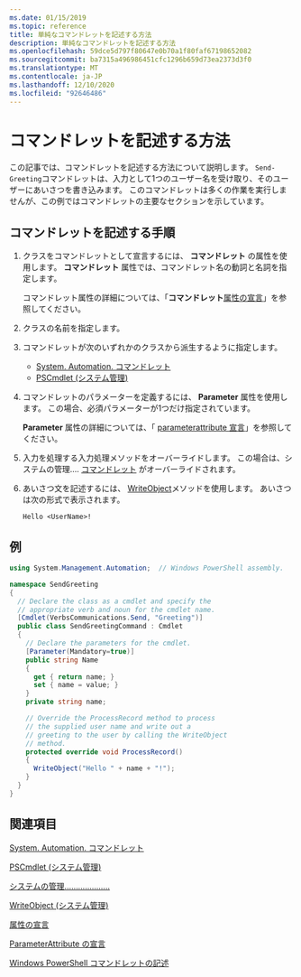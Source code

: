 ```yaml
---
ms.date: 01/15/2019
ms.topic: reference
title: 単純なコマンドレットを記述する方法
description: 単純なコマンドレットを記述する方法
ms.openlocfilehash: 59dce5d797f80647e0b70a1f80faf67198652082
ms.sourcegitcommit: ba7315a496986451cfc1296b659d73ea2373d3f0
ms.translationtype: MT
ms.contentlocale: ja-JP
ms.lasthandoff: 12/10/2020
ms.locfileid: "92646486"
---
```

# <a name="how-to-write-a-cmdlet"></a>コマンドレットを記述する方法

この記事では、コマンドレットを記述する方法について説明します。 `Send-Greeting`コマンドレットは、入力として1つのユーザー名を受け取り、そのユーザーにあいさつを書き込みます。 このコマンドレットは多くの作業を実行しませんが、この例ではコマンドレットの主要なセクションを示しています。

## <a name="steps-to-write-a-cmdlet"></a>コマンドレットを記述する手順

1. クラスをコマンドレットとして宣言するには、 **コマンドレット** の属性を使用します。 **コマンドレット** 属性では、コマンドレット名の動詞と名詞を指定します。

   コマンドレット属性の詳細については、「**コマンドレット**[属性の宣言](cmdlet-attribute-declaration.md)」を参照してください。

2. クラスの名前を指定します。

3. コマンドレットが次のいずれかのクラスから派生するように指定します。

   * [System. Automation. コマンドレット](/dotnet/api/System.Management.Automation.Cmdlet)
   * [PSCmdlet (システム管理)](/dotnet/api/System.Management.Automation.PSCmdlet)

4. コマンドレットのパラメーターを定義するには、 **Parameter** 属性を使用します。 この場合、必須パラメーターが1つだけ指定されています。

   **Parameter** 属性の詳細については、「 [parameterattribute 宣言](parameter-attribute-declaration.md)」を参照してください。

5. 入力を処理する入力処理メソッドをオーバーライドします。 この場合は、システムの管理.... [コマンドレット](/dotnet/api/System.Management.Automation.Cmdlet.ProcessRecord) がオーバーライドされます。

6. あいさつ文を記述するには、 [WriteObject](/dotnet/api/System.Management.Automation.Cmdlet.WriteObject)メソッドを使用します。
   あいさつは次の形式で表示されます。

   ```Output
   Hello <UserName>!
   ```

## <a name="example"></a>例

```csharp
using System.Management.Automation;  // Windows PowerShell assembly.

namespace SendGreeting
{
  // Declare the class as a cmdlet and specify the
  // appropriate verb and noun for the cmdlet name.
  [Cmdlet(VerbsCommunications.Send, "Greeting")]
  public class SendGreetingCommand : Cmdlet
  {
    // Declare the parameters for the cmdlet.
    [Parameter(Mandatory=true)]
    public string Name
    {
      get { return name; }
      set { name = value; }
    }
    private string name;

    // Override the ProcessRecord method to process
    // the supplied user name and write out a
    // greeting to the user by calling the WriteObject
    // method.
    protected override void ProcessRecord()
    {
      WriteObject("Hello " + name + "!");
    }
  }
}
```

## <a name="see-also"></a>関連項目

[System. Automation. コマンドレット](/dotnet/api/System.Management.Automation.Cmdlet)

[PSCmdlet (システム管理)](/dotnet/api/System.Management.Automation.PSCmdlet)

[システムの管理....................](/dotnet/api/System.Management.Automation.Cmdlet.ProcessRecord)

[WriteObject (システム管理)](/dotnet/api/System.Management.Automation.Cmdlet.WriteObject)

[属性の宣言](cmdlet-attribute-declaration.md)

[ParameterAttribute の宣言](parameter-attribute-declaration.md)

[Windows PowerShell コマンドレットの記述](writing-a-windows-powershell-cmdlet.md)
